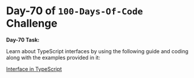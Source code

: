 
# Day-70 of `100-Days-Of-Code` Challenge

**Day-70 Task:**

Learn about TypeScript interfaces by using the following guide and coding along with the examples provided in it:

[Interface in TypeScript](./TS-Interface/README.md)
